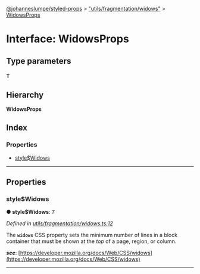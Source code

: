 [@johanneslumpe/styled-props](../README.md) > ["utils/fragmentation/widows"](../modules/_utils_fragmentation_widows_.md) > [WidowsProps](../interfaces/_utils_fragmentation_widows_.widowsprops.md)

# Interface: WidowsProps

## Type parameters
#### T 
## Hierarchy

**WidowsProps**

## Index

### Properties

* [style$Widows](_utils_fragmentation_widows_.widowsprops.md#style_widows)

---

## Properties

<a id="style_widows"></a>

###  style$Widows

**● style$Widows**: *`T`*

*Defined in [utils/fragmentation/widows.ts:12](https://github.com/johanneslumpe/styled-props/blob/8e709f1/src/utils/fragmentation/widows.ts#L12)*

The **`widows`** CSS property sets the minimum number of lines in a block container that must be shown at the _top_ of a page, region, or column.

*__see__*: [https://developer.mozilla.org/docs/Web/CSS/widows](https://developer.mozilla.org/docs/Web/CSS/widows)

___

